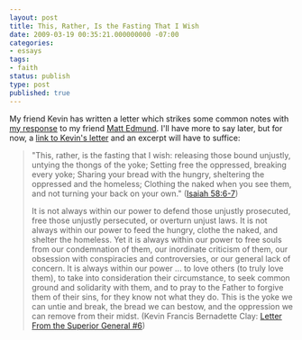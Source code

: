 ```yaml
---
layout: post
title: This, Rather, Is the Fasting That I Wish
date: 2009-03-19 00:35:21.000000000 -07:00
categories:
- essays
tags:
- faith
status: publish
type: post
published: true
---
```

My friend Kevin has written a letter which strikes some common notes with [my response](http://www.disinnovate.com/post/87029902/endlessly-meaningless-justification) to my friend [Matt Edmund](http://linxsan.vox.com/library/post/i-see-say-the-blind-man-where-the-end-always-justifies-the-means.html). I'll have more to say later, but for now, a [link to Kevin's letter](http://www.thelastmartyrdom.com/index.cfm?load=page&page=632) and an excerpt will have to suffice:
> "This, rather, is the fasting that I wish: releasing those bound unjustly, untying the thongs of the yoke; Setting free the oppressed, breaking every yoke; Sharing your bread with the hungry, sheltering the oppressed and the homeless; Clothing the naked when you see them, and not turning your back on your own." ([Isaiah 58:6-7](http://www.usccb.org/nab/bible/isaiah/isaiah58.htm#v6))
>
> It is not always within our power to defend those unjustly prosecuted, free those unjustly persecuted, or overturn unjust laws. It is not always within our power to feed the hungry, clothe the naked, and shelter the homeless. Yet it is always within our power to free souls from our condemnation of them, our inordinate criticism of them, our obsession with conspiracies and controversies, or our general lack of concern. It is always within our power ... to love others (to truly love them), to take into consideration their circumstance, to seek common ground and solidarity with them, and to pray to the Father to forgive them of their sins, for they know not what they do. This is the yoke we can untie and break, the bread we can bestow, and the oppression we can remove from their midst. (Kevin Francis Bernadette Clay: [Letter From the Superior General #6](http://www.thelastmartyrdom.com/index.cfm?load=page&page=636))
